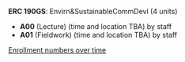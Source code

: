 **ERC 190GS**: Envirn&SustainableCommDevl (4 units)

- **A00** (Lecture) (time and location TBA) by staff
- **A01** (Fieldwork) (time and location TBA) by staff

[Enrollment numbers over time](./ERC190GS.tsv)
